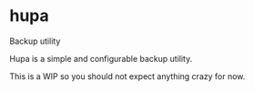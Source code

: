 # hupa
Backup utility

Hupa is a simple and configurable backup utility.

This is a WIP so you should not expect anything crazy for now.
